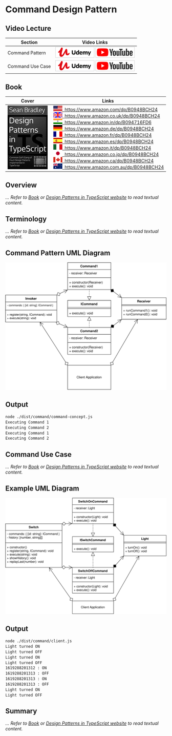 # Command Design Pattern

## Video Lecture

| Section          | Video Links                                                                                                                                                                                                        |
| ---------------- | ------------------------------------------------------------------------------------------------------------------------------------------------------------------------------------------------------------------ |
| Command Pattern  | <a class="udemyVideoLink" href="https://www.udemy.com/course/design-patterns-typescript/learn/lecture/26900644/?referralCode=6384C079FB0A503DB9D9" target="_blank" title="Command"><img src="../img/udemy_btn_sm.gif" alt="Command"/></a>&nbsp;<a id="ytVideoLink" href="https://www.youtube.com/watch?v=tkvpIyuGfdQ&list=PLKWUX7aMnlELvv8bXquIgxXYyHH5SFlaP" target="_blank" title="Command Pattern"><img src="../img/yt_btn_sm.gif" alt="Command Pattern"/></a>   |
| Command Use Case | <a class="udemyVideoLink" href="https://www.udemy.com/course/design-patterns-typescript/learn/lecture/26900646/?referralCode=6384C079FB0A503DB9D9" target="_blank" title="Command Use Case"><img src="../img/udemy_btn_sm.gif" alt="Command Use Case"/></a>&nbsp;<a id="ytVideoLink" href="https://www.youtube.com/watch?v=j3I-TZGvUZ4&list=PLKWUX7aMnlELvv8bXquIgxXYyHH5SFlaP" target="_blank" title="Command Use Case"><img src="../img/yt_btn_sm.gif" alt="Command Use Case"/></a> |

## Book 

Cover | Links
-|-
![Design Patterns In TypeScript (ASIN : B0948BCH24)](../img/dp_typescript_125.jpg) | &nbsp;<a href="https://www.amazon.com/dp/B0948BCH24"><img src="../img/flag_us.gif">&nbsp; https://www.amazon.com/dp/B0948BCH24</a><br/>&nbsp;<a href="https://www.amazon.co.uk/dp/B0948BCH24"><img src="../img/flag_uk.gif">&nbsp; https://www.amazon.co.uk/dp/B0948BCH24</a><br/>&nbsp;<a href="https://www.amazon.in/dp/B094716FD6"><img src="../img/flag_in.gif">&nbsp; https://www.amazon.in/dp/B094716FD6</a><br/>&nbsp;<a href="https://www.amazon.de/dp/B0948BCH24"><img src="../img/flag_de.gif">&nbsp; https://www.amazon.de/dp/B0948BCH24</a><br/>&nbsp;<a href="https://www.amazon.fr/dp/B0948BCH24"><img src="../img/flag_fr.gif">&nbsp; https://www.amazon.fr/dp/B0948BCH24</a><br/>&nbsp;<a href="https://www.amazon.es/dp/B0948BCH24"><img src="../img/flag_es.gif">&nbsp; https://www.amazon.es/dp/B0948BCH24</a><br/>&nbsp;<a href="https://www.amazon.it/dp/B0948BCH24"><img src="../img/flag_it.gif">&nbsp; https://www.amazon.it/dp/B0948BCH24</a><br/>&nbsp;<a href="https://www.amazon.co.jp/dp/B0948BCH24"><img src="../img/flag_jp.gif">&nbsp; https://www.amazon.co.jp/dp/B0948BCH24</a><br/>&nbsp;<a href="https://www.amazon.ca/dp/B0948BCH24"><img src="../img/flag_ca.gif">&nbsp; https://www.amazon.ca/dp/B0948BCH24</a><br/>&nbsp;<a href="https://www.amazon.com.au/dp/B0948BCH24"><img src="../img/flag_au.gif">&nbsp; https://www.amazon.com.au/dp/B0948BCH24</a>

## Overview

_... Refer to [Book](https://www.amazon.com/dp/B0948BCH24) or [Design Patterns in TypeScript website](https://sbcode.net/typescript/) to read textual content._

## Terminology

_... Refer to [Book](https://www.amazon.com/dp/B0948BCH24) or [Design Patterns in TypeScript website](https://sbcode.net/typescript/) to read textual content._

## Command Pattern UML Diagram

![The Command Pattern UML Diagram](../img/command_concept.svg)

## Output

```bash
node ./dist/command/command-concept.js
Executing Command 1
Executing Command 2
Executing Command 1
Executing Command 2
```

## Command Use Case

_... Refer to [Book](https://www.amazon.com/dp/B0948BCH24) or [Design Patterns in TypeScript website](https://sbcode.net/typescript/) to read textual content._

## Example UML Diagram

![The Command Pattern UML Diagram](../img/command_example.svg)

## Output

```bash
node ./dist/command/client.js
Light turned ON
Light turned OFF
Light turned ON
Light turned OFF
1619288201312 : ON
1619288201313 : OFF
1619288201313 : ON
1619288201313 : OFF
Light turned ON
Light turned OFF
```

<!-- ## New Coding Concepts

### todo -->

## Summary

_... Refer to [Book](https://www.amazon.com/dp/B0948BCH24) or [Design Patterns in TypeScript website](https://sbcode.net/typescript/) to read textual content._
